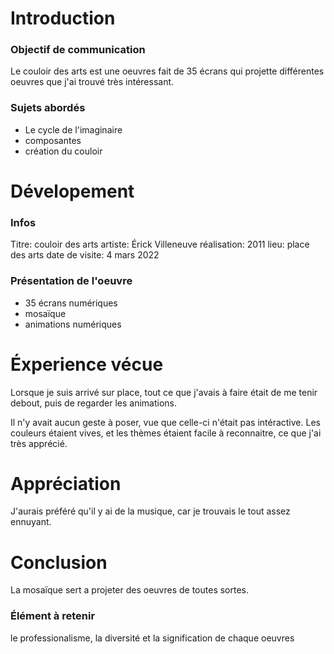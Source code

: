 # Introduction 

### Objectif de communication
Le couloir des arts est une oeuvres fait de 35 écrans qui projette différentes oeuvres que j'ai trouvé très intéressant.

### Sujets abordés

- Le cycle de l'imaginaire
- composantes
- création du couloir

# Dévelopement

### Infos
Titre: couloir des arts
artiste: Érick Villeneuve
réalisation: 2011
lieu: place des arts
date de visite: 4 mars 2022


### Présentation de l'oeuvre
- 35 écrans numériques
- mosaïque
- animations numériques

# Éxperience vécue

Lorsque je suis arrivé sur place, tout ce que j'avais à faire était de me tenir debout, puis de regarder les animations.

Il n'y avait aucun geste à poser, vue que celle-ci n'était pas intéractive. Les couleurs étaient vives, et les thèmes étaient facile à reconnaitre, ce que j'ai très apprécié.

# Appréciation
J'aurais préféré qu'il y ai de la musique, car je trouvais le tout assez ennuyant.

# Conclusion
La mosaïque sert a projeter des oeuvres de toutes sortes.

### Élément à retenir

le professionalisme, la diversité et la signification de chaque oeuvres
